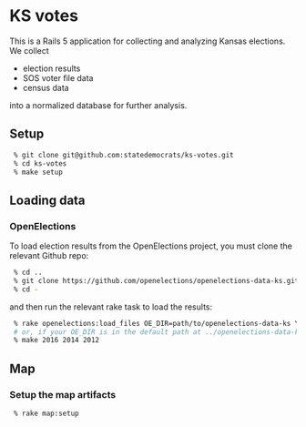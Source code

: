 # KS votes

This is a Rails 5 application for collecting and analyzing Kansas elections. We collect

* election results
* SOS voter file data
* census data

into a normalized database for further analysis.

## Setup

```bash
 % git clone git@github.com:statedemocrats/ks-votes.git
 % cd ks-votes
 % make setup
```

## Loading data

### OpenElections

To load election results from the OpenElections project, you must clone the relevant Github repo:

```bash
 % cd ..
 % git clone https://github.com/openelections/openelections-data-ks.git
 % cd -
```

and then run the relevant rake task to load the results:

```bash
 % rake openelections:load_files OE_DIR=path/to/openelections-data-ks YEAR=2016,2014,2012
 # or, if your OE_DIR is in the default path at ../openelections-data-ks, simply:
 % make 2016 2014 2012
```


## Map

### Setup the map artifacts

```bash
 % rake map:setup
```
